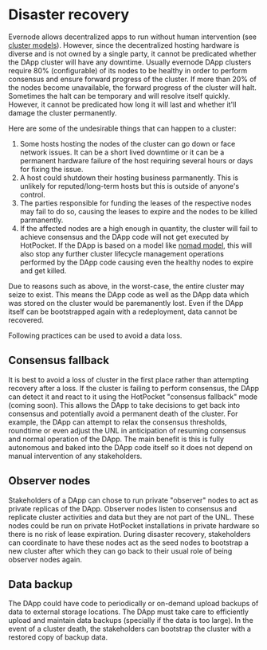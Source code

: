 # Disaster recovery

Evernode allows decentralized apps to run without human intervention (see [cluster models](dapp-cluster-models)). However, since the decentralized hosting hardware is diverse and is not owned by a single party, it cannot be predicated whether the DApp cluster will have any downtime. Usually evernode DApp clusters require 80% (configurable) of its nodes to be healthy in order to perform consensus and ensure forward progress of the cluster. If more than 20% of the nodes become unavailable, the forward progress of the cluster will halt. Sometimes the halt can be temporary and will resolve itself quickly. However, it cannot be predicated how long it will last and whether it'll damage the cluster permanently.

Here are some of the undesirable things that can happen to a cluster:

1. Some hosts hosting the nodes of the cluster can go down or face network issues. It can be a short lived downtime or it can be a permanent hardware failure of the host requiring several hours or days for fixing the issue.
2. A host could shutdown their hosting business parmanently. This is unlikely for reputed/long-term hosts but this is outside of anyone's control.
3. The parties responsible for funding the leases of the respective nodes may fail to do so, causing the leases to expire and the nodes to be killed parmanently.
4. If the affected nodes are a high enough in quantity, the cluster will fail to achieve consensus and the DApp code will not get executed by HotPocket. If the DApp is based on a model like [nomad model](dapp-cluster-models.md#nomad-model), this will also stop any further cluster lifecycle management operations performed by the DApp code causing even the healthy nodes to expire and get killed.

Due to reasons such as above, in the worst-case, the entire cluster may seize to exist. This means the DApp code as well as the DApp data which was stored on the cluster would be paremanently lost. Even if the DApp itself can be bootstrapped again with a redeployment, data cannot be recovered.

Following practices can be used to avoid a data loss.

## Consensus fallback

It is best to avoid a loss of cluster in the first place rather than attempting recovery after a loss. If the cluster is failing to perform consensus, the DApp can detect it and react to it using the HotPocket "consensus fallback" mode (coming soon). This allows the DApp to take decisions to get back into consensus and potentially avoid a permanent death of the cluster. For example, the DApp can attempt to relax the consensus thresholds, roundtime or even adjust the UNL in anticipation of resuming consensus and normal operation of the DApp. The main benefit is this is fully autonomous and baked into the DApp code itself so it does not depend on manual intervention of any stakeholders.

## Observer nodes

Stakeholders of a DApp can chose to run private "observer" nodes to act as private replicas of the DApp. Observer nodes listen to consensus and replicate cluster activities and data but they are not part of the UNL. These nodes could be run on private HotPocket installations in private hardware so there is no risk of lease expiration. During disaster recovery, stakeholders can coordinate to have these nodes act as the seed nodes to bootstrap a new cluster after which they can go back to their usual role of being observer nodes again.

## Data backup

The DApp could have code to periodically or on-demand upload backups of data to external storage locations. The DApp must take care to efficiently upload and maintain data backups (specially if the data is too large). In the event of a cluster death, the stakeholders can bootstrap the cluster with a restored copy of backup data.